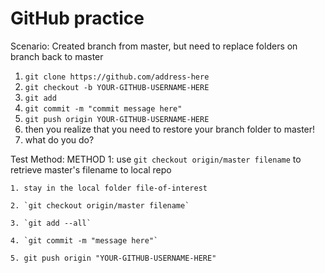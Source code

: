 # GitHub practice

Scenario: Created branch from master, but need to replace folders on branch back to master
1. `git clone https://github.com/address-here`
2. `git checkout -b YOUR-GITHUB-USERNAME-HERE`
3. `git add`
4. `git commit -m "commit message here"`
5. `git push origin YOUR-GITHUB-USERNAME-HERE`
6. then you realize that you need to restore your branch folder to master!
7. what do you do?



Test Method:
METHOD 1: use `git checkout origin/master filename` to retrieve master's filename to local repo

    1. stay in the local folder file-of-interest

    2. `git checkout origin/master filename`

    3. `git add --all`

    4. `git commit -m "message here"`

    5. git push origin "YOUR-GITHUB-USERNAME-HERE"
